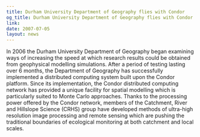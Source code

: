 ```yaml
---
title: Durham University Department of Geography flies with Condor
og_title: Durham University Department of Geography flies with Condor
link: 
date: 2007-07-05
layout: news
---
```


In 2006 the Durham University Department of Geography began examining ways of increasing the speed at which research results could be obtained from geophysical modelling simulations.  After a period of testing lasting over 6 months, the Department of Geography has successfully implemented a distributed computing system built upon the Condor platform.  Since its implementation, the Condor distributed computing network has provided a unique facility for spatial modelling which is particularly suited to Monte Carlo approaches. Thanks to the processing power offered by the Condor network, members of the Catchment, River and Hillslope Science (CRHS) group have developed methods of ultra-high resolution image processing and remote sensing which are pushing the traditional boundaries of ecological monitoring at both catchment and local scales.
